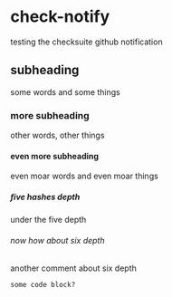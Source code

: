 # check-notify
testing the checksuite github notification

## subheading

some words and some things

### more subheading

other words, other things

#### even more subheading

even moar words and even moar things

##### five hashes depth

under the five depth

###### now how about six depth

another comment about six depth

```some code block?```
